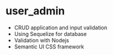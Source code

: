 # user_admin
- CRUD application and input validation
- Using Sequelize for database
- Validation with Nodejs
- Semantic UI CSS framework
